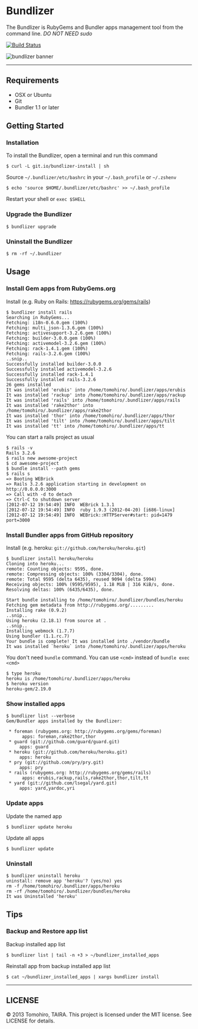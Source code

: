 Bundlizer
================================================================================

The Bundlizer is RubyGems and Bundler apps management tool from the command line. _DO NOT NEED sudo_

[![Build Status](https://secure.travis-ci.org/Tomohiro/bundlizer.png)](https://secure.travis-ci.org/Tomohiro/bundlizer)

![bundlizer banner](http://f.cl.ly/items/281V1j3N221N2B433p2X/bundlizer.png)

---

Requirements
--------------------------------------------------------------------------------

- OSX or Ubuntu
- Git
- Bundler 1.1 or later


Getting Started
--------------------------------------------------------------------------------

### Installation

To install the Bundlizer, open a terminal and run this command

    $ curl -L git.io/bundlizer-install | sh

Source `~/.bundlizer/etc/bashrc` in your `~/.bash_profile` or `~/.zshenv`

    $ echo 'source $HOME/.bundlizer/etc/bashrc' >> ~/.bash_profile

Restart your shell or `exec $SHELL`


### Upgrade the Bundlizer

    $ bundlizer upgrade


### Uninstall the Bundlizer

    $ rm -rf ~/.bundlizer


Usage
--------------------------------------------------------------------------------

### Install Gem apps from RubyGems.org

Install (e.g. Ruby on Rails: https://rubygems.org/gems/rails)

    $ bundlizer install rails
    Searching in RubyGems...
    Fetching: i18n-0.6.0.gem (100%)
    Fetching: multi_json-1.3.6.gem (100%)
    Fetching: activesupport-3.2.6.gem (100%)
    Fetching: builder-3.0.0.gem (100%)
    Fetching: activemodel-3.2.6.gem (100%)
    Fetching: rack-1.4.1.gem (100%)
    Fetching: rails-3.2.6.gem (100%)
    ..snip..
    Successfully installed builder-3.0.0
    Successfully installed activemodel-3.2.6
    Successfully installed rack-1.4.1
    Successfully installed rails-3.2.6
    26 gems installed
    It was installed 'erubis' into /home/tomohiro/.bundlizer/apps/erubis
    It was installed 'rackup' into /home/tomohiro/.bundlizer/apps/rackup
    It was installed 'rails' into /home/tomohiro/.bundlizer/apps/rails
    It was installed 'rake2thor' into /home/tomohiro/.bundlizer/apps/rake2thor
    It was installed 'thor' into /home/tomohiro/.bundlizer/apps/thor
    It was installed 'tilt' into /home/tomohiro/.bundlizer/apps/tilt
    It was installed 'tt' into /home/tomohiro/.bundlizer/apps/tt



You can start a rails project as usual

    $ rails -v
    Rails 3.2.6
    $ rails new awesome-project
    $ cd awesome-project
    $ bundle install --path gems
    $ rails s
    => Booting WEBrick
    => Rails 3.2.6 application starting in development on http://0.0.0.0:3000
    => Call with -d to detach
    => Ctrl-C to shutdown server
    [2012-07-12 19:54:49] INFO  WEBrick 1.3.1
    [2012-07-12 19:54:49] INFO  ruby 1.9.3 (2012-04-20) [i686-linux]
    [2012-07-12 19:54:49] INFO  WEBrick::HTTPServer#start: pid=1479 port=3000


### Install Bundler apps from GitHub repository

Install (e.g. heroku: `git://github.com/heroku/heroku.git`)

    $ bundlizer install heroku/heroku
    Cloning into heroku...
    remote: Counting objects: 9595, done.
    remote: Compressing objects: 100% (3304/3304), done.
    remote: Total 9595 (delta 6435), reused 9094 (delta 5994)
    Receiving objects: 100% (9595/9595), 1.18 MiB | 316 KiB/s, done.
    Resolving deltas: 100% (6435/6435), done.

    Start bundle installing to /home/tomohiro/.bundlizer/bundles/heroku
    Fetching gem metadata from http://rubygems.org/.........
    Installing rake (0.9.2)
    ..snip..
    Using heroku (2.18.1) from source at .
    ..snip..
    Installing webmock (1.7.7)
    Using bundler (1.1.rc.7)
    Your bundle is complete! It was installed into ./vendor/bundle
    It was installed `heroku` into /home/tomohiro/.bundlizer/apps/heroku

You don't need `bundle` command. You can use `<cmd>` instead of `bundle exec <cmd>`

    $ type heroku
    heroku is /home/tomohiro/.bundlizer/apps/heroku
    $ heroku version
    heroku-gem/2.19.0



### Show installed apps

    $ bundlizer list --verbose
    Gem/Bundler apps installed by the Bundlizer:

     * foreman (rubygems.org: http://rubygems.org/gems/foreman)
          apps: foreman,rake2thor,thor
     * guard (git://github.com/guard/guard.git)
         apps: guard
     * heroku (git://github.com/heroku/heroku.git)
         apps: heroku
     * pry (git://github.com/pry/pry.git)
         apps: pry
     * rails (rubygems.org: http://rubygems.org/gems/rails)
          apps: erubis,rackup,rails,rake2thor,thor,tilt,tt
     * yard (git://github.com/lsegal/yard.git)
         apps: yard,yardoc,yri


### Update apps

Update the named app

    $ bundlizer update heroku

Update all apps

    $ bundlizer update


### Uninstall

    $ bundlizer uninstall heroku
    uninstall: remove app 'heroku'? (yes/no) yes
    rm -f /home/tomohiro/.bundlizer/apps/heroku
    rm -rf /home/tomohiro/.bundlizer/bundles/heroku
    It was Uninstalled 'heroku'



Tips
--------------------------------------------------------------------------------

### Backup and Restore app list

Backup installed app list

    $ bundlizer list | tail -n +3 > ~/bundlizer_installed_apps

Reinstall app from backup installed app list

    $ cat ~/bundlizer_installed_apps | xargs bundlizer install


---

LICENSE
--------------------------------------------------------------------------------

&copy; 2013 Tomohiro, TAIRA.
This project is licensed under the MIT license.
See LICENSE for details.
